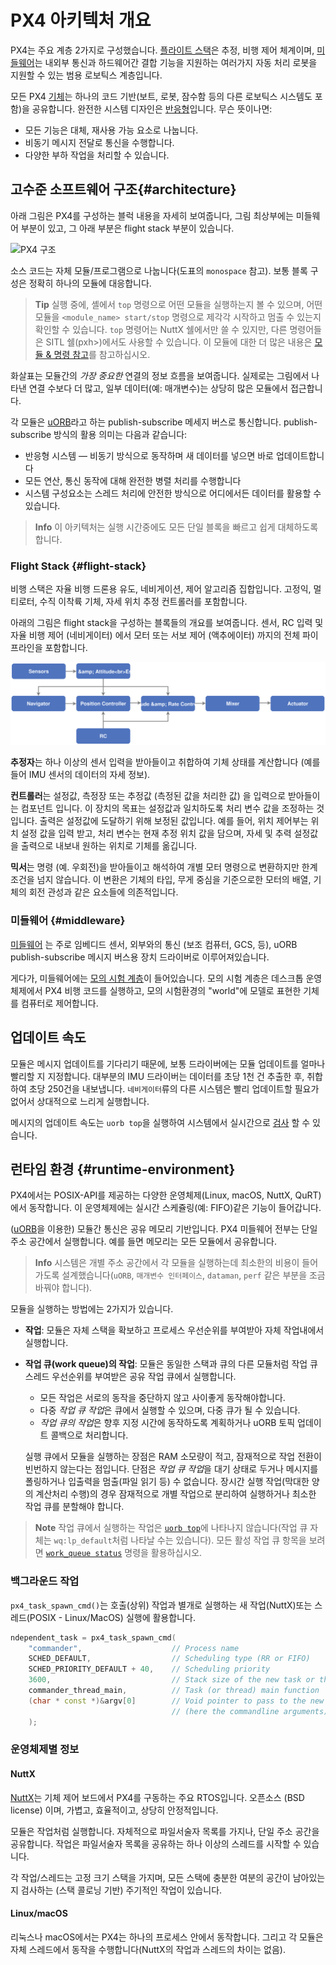 # PX4 아키텍처 개요

PX4는 주요 계층 2가지로 구성했습니다. [플라이트 스택](#flight-stack)은 추정, 비행 제어 체계이며, [미들웨어](#middleware)는 내외부 통신과 하드웨어간 결합 기능을 지원하는 여러가지 자동 처리 로봇을 지원할 수 있는 범용 로보틱스 계층입니다.

모든 PX4 [기체](../airframes/README.md)는 하나의 코드 기반(보트, 로봇, 잠수함 등의 다른 로보틱스 시스템도 포함)을 공유합니다. 완전한 시스템 디자인은 [반응형](http://www.reactivemanifesto.org)입니다. 무슨 뜻이나면:

- 모든 기능은 대체, 재사용 가능 요소로 나눕니다.
- 비동기 메시지 전달로 통신을 수행합니다.
- 다양한 부하 작업을 처리할 수 있습니다.

## 고수준 소프트웨어 구조{#architecture}

아래 그림은 PX4를 구성하는 블럭 내용을 자세히 보여줍니다, 그림 최상부에는 미들웨어 부분이 있고, 그 아래 부분은 flight stack 부분이 있습니다.

![PX4 구조](../../assets/diagrams/PX4_Architecture.svg)

<!-- This diagram can be updated from 
[here](https://drive.google.com/file/d/0B1TDW9ajamYkaGx3R0xGb1NaeU0/view?usp=sharing) 
and opened with draw.io Diagrams. You might need to request access if you
don't have a px4.io Google account.
Caution: it can happen that after exporting some of the arrows are wrong. In
that case zoom into the graph until the arrows are correct, and then export
again. -->

소스 코드는 자체 모듈/프로그램으로 나눕니다(도표의 `monospace` 참고). 보통 블록 구성은 정확히 하나의 모듈에 대응합니다.

> **Tip** 실행 중에, 셸에서 `top` 명령으로 어떤 모듈을 실행하는지 볼 수 있으며, 어떤 모듈을 `<module_name> start/stop` 명령으로 제각각 시작하고 멈출 수 있는지 확인할 수 있습니다. `top` 명령어는 NuttX 쉘에서만 쓸 수 있지만, 다른 명령어들은 SITL 쉘(pxh>)에서도 사용할 수 있습니다. 이 모듈에 대한 더 많은 내용은 [모듈 & 명령 참고](../middleware/modules_main.md)를 참고하십시오. 

화살표는 모듈간의 *가장 중요한* 연결의 정보 흐름을 보여줍니다. 실제로는 그림에서 나타낸 연결 수보다 더 많고, 일부 데이터(예: 매개변수)는 상당히 많은 모듈에서 접근합니다.

각 모듈은 [uORB](../middleware/uorb.md)라고 하는 publish-subscribe 메세지 버스로 통신합니다. publish-subscribe 방식의 활용 의미는 다음과 같습니다:

- 반응형 시스템 — 비동기 방식으로 동작하며 새 데이터를 넣으면 바로 업데이트합니다
- 모든 연산, 통신 동작에 대해 완전한 병렬 처리를 수행합니다
- 시스템 구성요소는 스레드 처리에 안전한 방식으로 어디에서든 데이터를 활용할 수 있습니다.

> **Info** 이 아키텍처는 실행 시간중에도 모든 단일 블록을 빠르고 쉽게 대체하도록 합니다.

### Flight Stack {#flight-stack}

비행 스택은 자율 비행 드론용 유도, 네비게이션, 제어 알고리즘 집합입니다. 고정익, 멀티로터, 수직 이착륙 기체, 자세 위치 추정 컨트롤러를 포함합니다.

아래의 그림은 flight stack을 구성하는 블록들의 개요를 보여줍니다. 센서, RC 입력 및 자율 비행 제어 (네비게이터) 에서 모터 또는 서보 제어 (액추에이터) 까지의 전체 파이프라인을 포함합니다.

![PX4 고수준 플라이트 스택](../../assets/diagrams/PX4_High-Level_Flight-Stack.svg) <!-- This diagram can be updated from 
[here](https://drive.google.com/a/px4.io/file/d/15J0eCL77fHbItA249epT3i2iOx4VwJGI/view?usp=sharing) 
and opened with draw.io Diagrams. You might need to request access if you
don't have a px4.io Google account.
Caution: it can happen that after exporting some of the arrows are wrong. In
that case zoom into the graph until the arrows are correct, and then export
again. -->

**추정자**는 하나 이상의 센서 입력을 받아들이고 취합하여 기체 상태를 계산합니다 (예를 들어 IMU 센서의 데이터의 자세 정보).

**컨트롤러**는 설정값, 측정장 또는 추정값 (측정된 값을 처리한 값) 을 입력으로 받아들이는 컴포넌트 입니다. 이 장치의 목표는 설정값과 일치하도록 처리 변수 값을 조정하는 것입니다. 출력은 설정값에 도달하기 위해 보정된 값입니다. 예를 들어, 위치 제어부는 위치 설정 값을 입력 받고, 처리 변수는 현재 추정 위치 값을 담으며, 자세 및 추력 설정값을 출력으로 내보내 원하는 위치로 기체를 옮깁니다.

**믹서**는 명령 (예. 우회전)을 받아들이고 해석하여 개별 모터 명령으로 변환하지만 한계 조건을 넘지 않습니다. 이 변환은 기체의 타입, 무게 중심을 기준으로한 모터의 배열, 기체의 회전 관성과 같은 요소들에 의존적입니다.

### 미들웨어 {#middleware}

[미들웨어](../middleware/README.md) 는 주로 임베디드 센서, 외부와의 통신 (보조 컴퓨터, GCS, 등), uORB publish-subscribe 메시지 버스용 장치 드라이버로 이루어져있습니다.

게다가, 미들웨어에는 [모의 시험 계층](../simulation/README.md)이 들어있습니다. 모의 시험 계층은 데스크톱 운영체제에서 PX4 비행 코드를 실행하고, 모의 시험환경의 "world"에 모델로 표현한 기체를 컴퓨터로 제어합니다.

## 업데이트 속도

모듈은 메시지 업데이트를 기다리기 때문에, 보통 드라이버에는 모듈 업데이트를 얼마나 빨리할 지 지정합니다. 대부분의 IMU 드라이버는 데이터를 초당 1천 건 추출한 후, 취합하여 초당 250건을 내보냅니다. `네비게이터`류의 다른 시스템은 빨리 업데이트할 필요가 없어서 상대적으로 느리게 실행합니다.

메시지의 업데이트 속도는 `uorb top`을 실행하여 시스템에서 실시간으로 [검사](../middleware/uorb.md) 할 수 있습니다.

## 런타임 환경 {#runtime-environment}

PX4에서는 POSIX-API를 제공하는 다양한 운영체제(Linux, macOS, NuttX, QuRT)에서 동작합니다. 이 운영체제에는 실시간 스케쥴링(예: FIFO)같은 기능이 들어갑니다.

([uORB](../middleware/uorb.md)을 이용한) 모듈간 통신은 공유 메모리 기반입니다. PX4 미들웨어 전부는 단일 주소 공간에서 실행합니다. 예를 들면 메모리는 모든 모듈에서 공유합니다.

> **Info** 시스템은 개별 주소 공간에서 각 모듈을 실행하는데 최소한의 비용이 들어가도록 설계했습니다(`uORB`, `매개변수 인터페이스`, `dataman`, `perf` 같은 부분을 조금 바꿔야 합니다).

모듈을 실행하는 방법에는 2가지가 있습니다.

- **작업**: 모듈은 자체 스택을 확보하고 프로세스 우선순위를 부여받아 자체 작업내에서 실행합니다.
- **작업 큐(work queue)의 작업**: 모듈은 동일한 스택과 큐의 다른 모듈처럼 작업 큐 스레드 우선순위를 부여받은 공유 작업 큐에서 실행합니다.
  
  - 모든 작업은 서로의 동작을 중단하지 않고 사이좋게 동작해야합니다.
  - 다중 *작업 큐 작업*은 큐에서 실행할 수 있으며, 다중 큐가 될 수 있습니다.
  - *작업 큐의 작업*은 향후 지정 시간에 동작하도록 계획하거나 uORB 토픽 업데이트 콜백으로 처리합니다.
  
  실행 큐에서 모듈을 실행하는 장점은 RAM 소모량이 적고, 잠재적으로 작업 전환이 빈번하지 않는다는 점입니다. 단점은 *작업 큐 작업*을 대기 상태로 두거나 메시지를 폴링하거나 입출력을 멈출(파일 읽기 등) 수 없습니다. 장시간 실행 작업(막대한 양의 계산처리 수행)의 경우 잠재적으로 개별 작업으로 분리하여 실행하거나 최소한 작업 큐를 분할해야 합니다.

> **Note** 작업 큐에서 실행하는 작업은 [`uorb top`](../middleware/modules_communication.md#uorb)에 나타나지 않습니다(작업 큐 자체는 `wq:lp_default`처럼 나타날 수는 있습니다). 모든 활성 작업 큐 항목을 보려면 [`work_queue status`](../middleware/modules_system.md#workqueue) 명령을 활용하십시오.

### 백그라운드 작업

`px4_task_spawn_cmd()`는 호출(상위) 작업과 별개로 실행하는 새 작업(NuttX)또는 스레드(POSIX - Linux/MacOS) 실행에 활용합니다.

```cpp
ndependent_task = px4_task_spawn_cmd(
    "commander",                    // Process name
    SCHED_DEFAULT,                  // Scheduling type (RR or FIFO)
    SCHED_PRIORITY_DEFAULT + 40,    // Scheduling priority
    3600,                           // Stack size of the new task or thread
    commander_thread_main,          // Task (or thread) main function
    (char * const *)&argv[0]        // Void pointer to pass to the new task
                                    // (here the commandline arguments).
    );
```

### 운영체제별 정보

#### NuttX

[NuttX](http://nuttx.org/)는 기체 제어 보드에서 PX4를 구동하는 주요 RTOS입니다. 오픈소스 (BSD license) 이며, 가볍고, 효율적이고, 상당히 안정적입니다.

모듈은 작업처럼 실행합니다. 자체적으로 파일서술자 목록를 가지나, 단일 주소 공간을 공유합니다. 작업은 파일서술자 목록을 공유하는 하나 이상의 스레드를 시작할 수 있습니다.

각 작업/스레드는 고정 크기 스택을 가지며, 모든 스택에 충분한 여분의 공간이 남아있는지 검사하는 (스택 콜로닝 기반) 주기적인 작업이 있습니다.

#### Linux/macOS

리눅스나 macOS에서는 PX4는 하나의 프로세스 안에서 동작합니다. 그리고 각 모듈은 자체 스레드에서 동작을 수행합니다(NuttX의 작업과 스레드의 차이는 없음).
